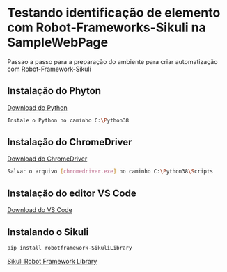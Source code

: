 # Testando identificação de elemento com  Robot-Frameworks-Sikuli na SampleWebPage

Passao a passo para a preparação do ambiente para criar automatização com Robot-Framework-Sikuli


## Instalação do Phyton

[Download do Python](https://www.python.org/downloads/)

```sh
Instale o Python no caminho C:\Python38
```

## Instalação do ChromeDriver
[Download do ChromeDriver](https://chromedriver.storage.googleapis.com/86.0.4240.22/chromedriver_win32.zip)

```sh
Salvar o arquivo [chromedriver.exe] no caminho C:\Python38\Scripts
```

## Instalação do editor VS Code
[Download do VS Code](https://code.visualstudio.com/)


## Instalando o Sikuli
```sh
pip install robotframework-SikuliLibrary
```

[Sikuli Robot Framework Library](https://github.com/rainmanwy/robotframework-SikuliLibrary)
